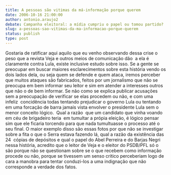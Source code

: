 ```yaml
---
title: A pessoas são vitimas da má-informação porque querem
date: 2006-10-16 21:00:00
author: antonio.araujo2
debate: Campanha eleitoral: a mídia cumpriu o papel ou tomou partido?
slug: a-pessoas-sao-vitimas-da-ma-informacao-porque-querem
status: publish 
type: post
---
```


Gostaria de ratificar aqui aquilo que eu venho observando dessa crise o peso que a revista Veja e outros meios de comunicação dão  a ela é claramente contra Lula, existe inclusive estudo sobre isso. Se a gente se preocupar em buscar maiores esclarecimentos sobre esta história vendo os dois lados dela, ou seja quem se defende e quem ataca, iremos perceber que muitos ataques são fabricados, feitos por um jornalismo que não se preocupa em bem informar seu leitor e sim em atender a interesses outros que não o de bem informar. Se não como se explica publicar acusações sem a preocupação de verificar se elas procedem ou não, e com uma infeliz  concidência todas tentando prejudicar o governo Lula ou tentando em uma forcação de barra jamais vista envolver o presidente Lula sem o menor conceito lógico.  Qual a razão  que um candidato que vinha voando em céu de brigadeiro teria  em tumultar a própia eleição, é lógico pensar sim que ele ficaria torcendo para que nada tumultuasse o processo até o seu final. O maior exemplo disso são essas fotos por que não se investigar sobre a fita o que o Serra estava fazendo lá, qual a razão da existência das 24  cópias de depósitos e qual o papel do Abel Perreira e do Barjas Negri nessa história, acredito que o leitor de Veja e o eleitor do PSDB/PFL só o são porque não se questionam sobre se o que recebem como informação procede ou não, porque se tivessem um senso critico perceberiam logo de cara a manobra para tentar conduzi-los a uma indignação que não corresponde a verdade dos fatos.
